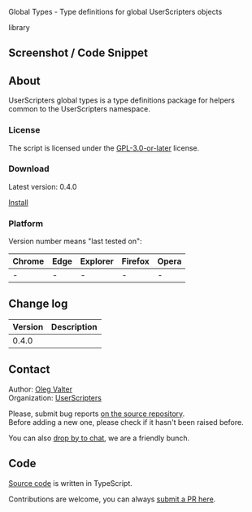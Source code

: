 Global Types - Type definitions for global UserScripters objects

library


<!-- thumbnail:  -->
<!-- version: 0.4.0 -->
<!-- tag: library -->
<!-- excerpt: UserScripters global types is a type definitions package for helpers common to the UserScripters namespace -->

## Screenshot / Code Snippet



## About

UserScripters global types is a type definitions package for helpers common to the UserScripters namespace.

### License

The script is licensed under the [GPL-3.0-or-later](https://spdx.org/licenses/GPL-3.0-or-later) license.

### Download

Latest version: 0.4.0

[Install](https://www.npmjs.com/package/@userscripters/global-types)

### Platform

Version number means "last tested on":

| Chrome | Edge | Explorer | Firefox | Opera |
| - | - | - | - | - |
| - | - | - | - | - |

## Change log

| Version    | Description |
| ---------- | ----------- |
| 0.4.0 |             |

## Contact

Author: [Oleg Valter](https://stackoverflow.com/users/11407695)
<br>Organization: [UserScripters](https://github.com/userscripters)

Please, submit bug reports [on the source repository](https://github.com/userscripters/global-types/issues).
<br>Before adding a new one, please check if it hasn't been raised before.

You can also [drop by to chat](https://chat.stackoverflow.com/rooms/214345), we are a friendly bunch.

## Code

[Source code](https://github.com/userscripters/global-types/blob/master/src/index.ts) is written in TypeScript.

Contributions are welcome, you can always [submit a PR here](https://github.com/userscripters/global-types/pulls).